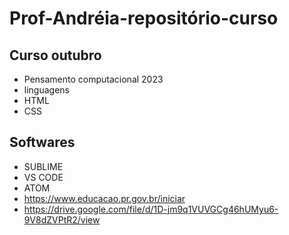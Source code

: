 # Prof-Andréia-repositório-curso
## Curso outubro
- Pensamento computacional 2023
- linguagens 
- HTML
- CSS
## Softwares
- SUBLIME
- VS CODE
- ATOM
- https://www.educacao.pr.gov.br/iniciar
- https://drive.google.com/file/d/1D-jm9q1VUVGCg46hUMyu6-9V8dZVPtR2/view
